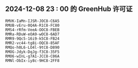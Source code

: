 ## 2024-12-08 23 : 00 的 GreenHub 许可证
```
RMVK-IaMn-IJSR-JOC8-C6A5
RMUB-vEru-0Q4A-R1C8-FC80
RMS4-rRfm-VeeA-OOC8-FBEB
RMRa-RDuW-eOA9-wOC8-6AD7
RMR9-9Qc5-16i9-k5C8-FB24
RMR2-vc44-tg8i-OQC8-85AF
RMQo-h0L6-LO4l-9tC8-D890
RMOG-Jdyk-DqJg-f3C8-35F5
RMO6-wInL-g7A1-JCC8-C06A
RMNl-ObIx-iy8c-9HC8-2FF8
```
